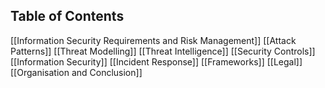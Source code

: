 ## Table of Contents
[[Information Security Requirements and Risk Management]]
[[Attack Patterns]]
[[Threat Modelling]]
[[Threat Intelligence]]
[[Security Controls]]
[[Information Security]]
[[Incident Response]]
[[Frameworks]]
[[Legal]]
[[Organisation and Conclusion]]